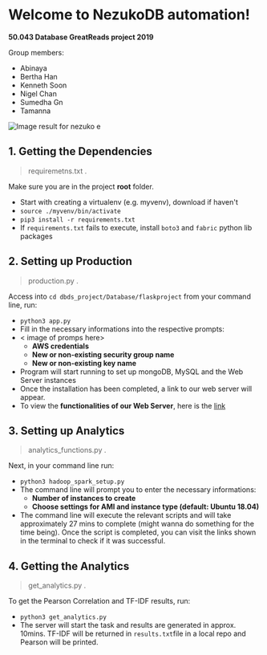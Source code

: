 ﻿# Welcome to NezukoDB automation!
 **50.043 Database GreatReads project 2019**

Group members:
-  Abinaya
- Bertha Han
- Kenneth Soon
- Nigel Chan
- Sumedha Gn
- Tamanna

![Image result for nezuko e](https://66.media.tumblr.com/2f02891eac278179c9812116a0a266be/3805e63377d89112-29/s640x960/60272d35ed9c61f889237de6f65bb1934a40eabd.jpg)

## 1. Getting the Dependencies
> requiremetns.txt .

Make sure you are in the project **root** folder. 
- Start with creating a virtualenv (e.g. myvenv), download if haven't
- `source ./myvenv/bin/activate`
- `pip3 install -r requirements.txt`
- If `requirements.txt` fails to execute, install `boto3` and `fabric` python lib packages
 

## 2. Setting up Production
> production.py .

Access into `cd dbds_project/Database/flaskproject` from your command line, run:
- `python3 app.py`
- Fill in the necessary informations into the respective prompts:
- < image of promps here>
	-  **AWS credentials**
	- **New or non-existing security group name**
	- **New or non-existing key name**
- Program will start running to set up mongoDB, MySQL and the Web Server instances
- Once the installation has been completed, a link to our web server will appear.
- To view the **functionalities of our Web Server**, here is the [link](https://github.com/hello2508/Database.git)

## 3. Setting up Analytics 
> analytics_functions.py .

Next, in your command line run:
- `python3 hadoop_spark_setup.py`
- The command line will prompt you to enter the necessary informations:
	- **Number of instances to create**
	- **Choose settings for AMI and instance type (default: Ubuntu 18.04)**
- The command line will execute the relevant scripts and will take approximately 27 mins to complete (might wanna do something for the time being).
Once the script is completed,  you can visit the links shown in the terminal to check if it was successful.

## 4. Getting the Analytics
> get_analytics.py . 

To get the Pearson Correlation and TF-IDF results, run:
- `python3 get_analytics.py`
- The server will start the task and results are generated in approx. 10mins. TF-IDF will be returned in `results.txt`file in a local repo and Pearson will be printed.

